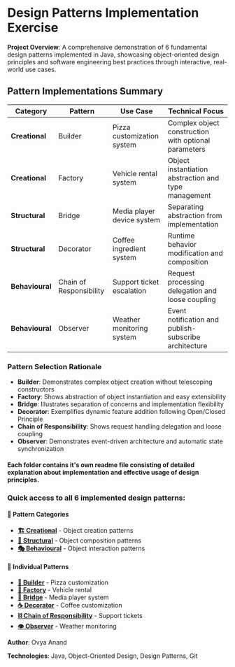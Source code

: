 # Design Patterns Implementation Exercise

**Project Overview**: A comprehensive demonstration of 6 fundamental design patterns implemented in Java, showcasing object-oriented design principles and software engineering best practices through interactive, real-world use cases.

## Pattern Implementations Summary

| Category | Pattern | Use Case | Technical Focus |
|----------|---------|----------|-----------------|
| **Creational** | Builder | Pizza customization system | Complex object construction with optional parameters |
| **Creational** | Factory | Vehicle rental system | Object instantiation abstraction and type management |
| **Structural** | Bridge | Media player device system | Separating abstraction from implementation |
| **Structural** | Decorator | Coffee ingredient system | Runtime behavior modification and composition |
| **Behavioural** | Chain of Responsibility | Support ticket escalation | Request processing delegation and loose coupling |
| **Behavioural** | Observer | Weather monitoring system | Event notification and publish-subscribe architecture |

### Pattern Selection Rationale
- **Builder**: Demonstrates complex object creation without telescoping constructors
- **Factory**: Shows abstraction of object instantiation and easy extensibility
- **Bridge**: Illustrates separation of concerns and implementation flexibility
- **Decorator**: Exemplifies dynamic feature addition following Open/Closed Principle
- **Chain of Responsibility**: Shows request handling delegation and loose coupling
- **Observer**: Demonstrates event-driven architecture and automatic state synchronization


#### Each folder contains it's own readme file consisting of detailed explanation about implementation and effective usage of design principles.
### Quick access to all 6 implemented design patterns:

#### 📁 Pattern Categories
- **[🏗️ Creational](./creational/)** - Object creation patterns
- **[🔗 Structural](./structural/)** - Object composition patterns  
- **[🎭 Behavioural](./behavioural/)** - Object interaction patterns

#### 🎯 Individual Patterns
- **[🍕 Builder](./creational/builder/)** - Pizza customization
- **[🚗 Factory](./creational/factory/)** - Vehicle rental
- **[🌉 Bridge](./structural/bridge/)** - Media player system
- **[☕ Decorator](./structural/decorator/)** - Coffee customization
- **[⛓️ Chain of Responsibility](./behavioural/chain_of_responsibility/)** - Support tickets
- **[👁️ Observer](./behavioural/observer/)** - Weather monitoring

**Author**: Ovya Anand 

**Technologies**: Java, Object-Oriented Design, Design Patterns, Git

